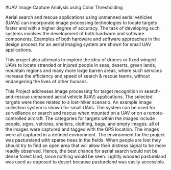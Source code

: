 #UAV Image Capture Analysis using Color Thresholding

Aerial search and rescue applications using unmanned aerial vehicles (UAVs) can incorporate image processing technologies to locate targets faster and with a higher degree of accuracy. The task of developing such systems involves the development of both hardware and software components. Examples of both hardware and software approaches in the design process for an aerial imaging system are shown for small UAV applications.

This project also attempts to explore the idea of drones or fixed winged UAVs to locate stranded or injured people in seas, deserts, green lands, mountain regions and many more large barren areas, where such services increase the efficiency and speed of search & rescue teams, without endangering the lives of other humans.

This Project addresses image processing for target recognition in search-and-rescue unmanned aerial vehicle (UAV) applications. The selected targets were those related to a lost-hiker scenario. An example image collection system is shown for small UAVs. The system can be used for surveillance or search and rescue when mounted on a UAV or on a remote-controlled aircraft. The categories for targets within the images include people, signs, vehicles, shelters, clothing, bags, and empty images. all of the images were captured and tagged with the GPS location. The images were all captured in a defined environment. The environment for the project was pastureland with sparse trees in the fields.
When people are lost they should try to find an open area that will allow their distress signal to be more readily observed. Hence, the best chance for aerial search  would not be dense forest land, since nothing would be seen. Lightly wooded pastureland was used as opposed to desert because pastureland was easily accessible.
